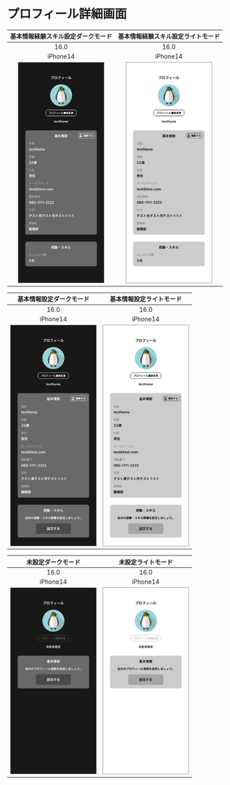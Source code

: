 # プロフィール詳細画面

|基本情報経験スキル設定ダークモード|基本情報経験スキル設定ライトモード|
|:---:|:---:|
|16.0|16.0|
|iPhone14|iPhone14|
|<img src='../TestSnapshot/ReferenceImages_64/プロフィール詳細画面/testProfileDetailViewController_基本情報_経験スキル設定_ダークモード_iPhone_16_0_390x844@3x.png' width='200' style='border: 1px solid #999' />|<img src='../TestSnapshot/ReferenceImages_64/プロフィール詳細画面/testProfileDetailViewController_基本情報_経験スキル設定_ライトモード_iPhone_16_0_390x844@3x.png' width='200' style='border: 1px solid #999' />|

|基本情報設定ダークモード|基本情報設定ライトモード|
|:---:|:---:|
|16.0|16.0|
|iPhone14|iPhone14|
|<img src='../TestSnapshot/ReferenceImages_64/プロフィール詳細画面/testProfileDetailViewController_基本情報設定_ダークモード_iPhone_16_0_390x844@3x.png' width='200' style='border: 1px solid #999' />|<img src='../TestSnapshot/ReferenceImages_64/プロフィール詳細画面/testProfileDetailViewController_基本情報設定_ライトモード_iPhone_16_0_390x844@3x.png' width='200' style='border: 1px solid #999' />|

|未設定ダークモード|未設定ライトモード|
|:---:|:---:|
|16.0|16.0|
|iPhone14|iPhone14|
|<img src='../TestSnapshot/ReferenceImages_64/プロフィール詳細画面/testProfileDetailViewController_未設定_ダークモード_iPhone_16_0_390x844@3x.png' width='200' style='border: 1px solid #999' />|<img src='../TestSnapshot/ReferenceImages_64/プロフィール詳細画面/testProfileDetailViewController_未設定_ライトモード_iPhone_16_0_390x844@3x.png' width='200' style='border: 1px solid #999' />|

